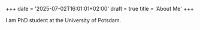 +++
date = '2025-07-02T16:01:01+02:00'
draft = true
title = 'About Me'
+++

I am PhD student at the University of Potsdam.